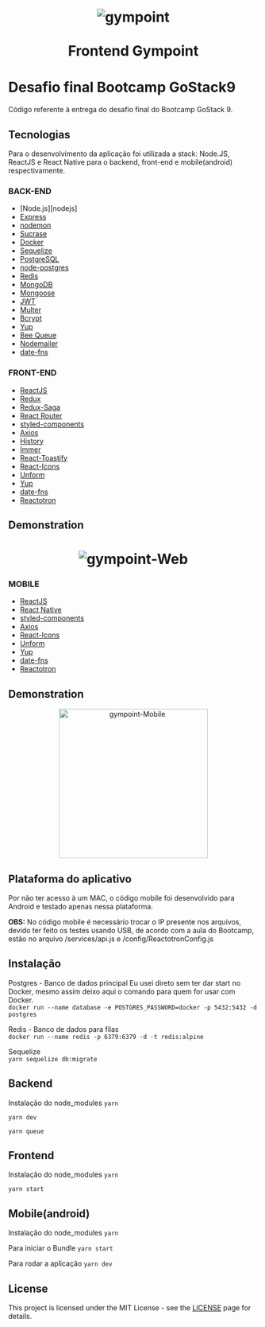 <h1 align="center">
<br>
  <img src="https://i.ibb.co/GQB2cZs/gympoint.png" alt="gympoint" border="0">
<br>
<br>
Frontend Gympoint
</h1>

# Desafio final Bootcamp GoStack9

Código referente à entrega do desafio final do Bootcamp GoStack 9.


## Tecnologias

Para o desenvolvimento da aplicação foi utilizada a stack: Node.JS, ReactJS e React Native para o backend, front-end e mobile(android) respectivamente.

### BACK-END
-   [Node.js][nodejs]
-   [Express](https://expressjs.com/)
-   [nodemon](https://nodemon.io/)
-   [Sucrase](https://github.com/alangpierce/sucrase)
-   [Docker](https://www.docker.com/docker-community)
-   [Sequelize](http://docs.sequelizejs.com/)
-   [PostgreSQL](https://www.postgresql.org/)
-   [node-postgres](https://www.npmjs.com/package/pg)
-   [Redis](https://redis.io/)
-   [MongoDB](https://www.mongodb.com/)
-   [Mongoose](https://mongoosejs.com/)
-   [JWT](https://jwt.io/)
-   [Multer](https://github.com/expressjs/multer)
-   [Bcrypt](https://www.npmjs.com/package/bcrypt)
-   [Yup](https://www.npmjs.com/package/yup)
-   [Bee Queue](https://www.npmjs.com/package/bcrypt)
-   [Nodemailer](https://nodemailer.com/about/)
-   [date-fns](https://date-fns.org/)


### FRONT-END
-   [ReactJS](https://reactjs.org/)
-   [Redux](https://redux.js.org/)
-   [Redux-Saga](https://redux-saga.js.org/)
-   [React Router](https://github.com/ReactTraining/react-router)
-   [styled-components](https://www.styled-components.com/)
-   [Axios](https://github.com/axios/axios)
-   [History](https://www.npmjs.com/package/history)
-   [Immer](https://github.com/immerjs/immer)
-   [React-Toastify](https://fkhadra.github.io/react-toastify/)
-   [React-Icons](http://react-icons.github.io/react-icons/)
-   [Unform](https://github.com/Rocketseat/unform)
-   [Yup](https://www.npmjs.com/package/yup)
-   [date-fns](https://date-fns.org/)
-   [Reactotron](https://infinite.red/reactotron)


## Demonstration

<h1 align="center">
  <img src="https://i.ibb.co/RB85dC7/gympoint-Web.gif" alt="gympoint-Web" border="0">
</h1>


### MOBILE
-   [ReactJS](https://reactjs.org/)
-   [React Native](https://facebook.github.io/react-native/)
-   [styled-components](https://www.styled-components.com/)
-   [Axios](https://github.com/axios/axios)
-   [React-Icons](http://react-icons.github.io/react-icons/)
-   [Unform](https://github.com/Rocketseat/unform)
-   [Yup](https://www.npmjs.com/package/yup)
-   [date-fns](https://date-fns.org/)
-   [Reactotron](https://infinite.red/reactotron)


## Demonstration

<div align="center">
  <img src="https://i.ibb.co/vzSCpMf/gympoint-Mobile.gif" width="300" alt="gympoint-Mobile" border="0">
</div>


## Plataforma do aplicativo

Por não ter acesso à um MAC, o código mobile foi desenvolvido para Android e testado apenas nessa plataforma.

**OBS:** No código mobile é necessário trocar o IP presente nos arquivos, devido ter feito os testes usando USB, de acordo com a aula do Bootcamp, estão no arquivo /services/api.js e /config/ReactotronConfig.js


## Instalação

Postgres - Banco de dados principal
Eu usei direto sem ter dar start no Docker, mesmo assim deixo aqui o comando para quem for usar com Docker.  
`docker run --name database -e POSTGRES_PASSWORD=docker -p 5432:5432 -d postgres`

Redis - Banco de dados para filas  
`docker run --name redis -p 6379:6379 -d -t redis:alpine`

Sequelize  
`yarn sequelize db:migrate`  

## **Backend**
Instalação do node_modules
`yarn`

`yarn dev`

`yarn queue`

## **Frontend**
Instalação do node_modules
`yarn`

`yarn start`

## **Mobile(android)**
Instalação do node_modules
`yarn`

Para iniciar o Bundle
`yarn start`

Para rodar a aplicação
`yarn dev`


## License
This project is licensed under the MIT License - see the [LICENSE](https://opensource.org/licenses/MIT) page for details.

